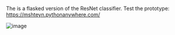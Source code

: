 The is a flasked version of the ResNet classifier. 
Test the prototype: https://mshteyn.pythonanywhere.com/

![image](https://github.com/mshteyn/house-classifier/assets/5659756/91a120c1-4d88-4c4e-99f3-88966dc88c17)
